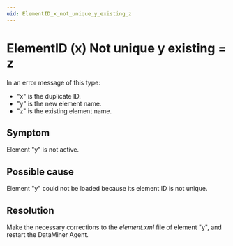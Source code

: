 ```yaml
---
uid: ElementID_x_not_unique_y_existing_z
---
```


# ElementID (x) Not unique y existing = z

In an error message of this type:

- "x" is the duplicate ID.
- "y" is the new element name.
- "z" is the existing element name.

## Symptom

Element "y" is not active.

## Possible cause

Element "y" could not be loaded because its element ID is not unique.

## Resolution

Make the necessary corrections to the *element.xml* file of element "y", and restart the DataMiner Agent.
